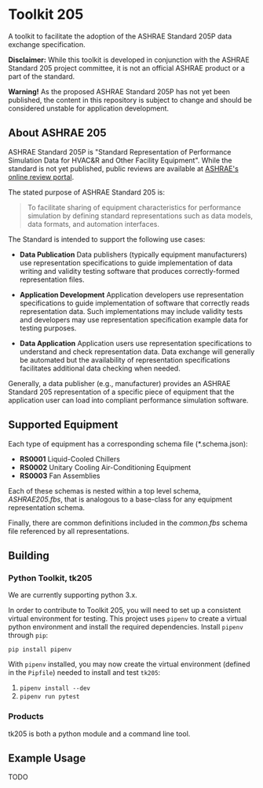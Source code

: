 Toolkit 205
===========

A toolkit to facilitate the adoption of the ASHRAE Standard 205P data exchange specification.

**Disclaimer:** While this toolkit is developed in conjunction with the ASHRAE Standard 205 project committee, it is not an official ASHRAE product or a part of the standard.

**Warning!**  As the proposed ASHRAE Standard 205P has not yet been published, the content in this repository is subject to change and should be considered unstable for application development.

About ASHRAE 205
----------------

ASHRAE Standard 205P is "Standard Representation of Performance Simulation Data for HVAC&R and Other Facility Equipment". While the standard is not yet published, public reviews are available at [ASHRAE's online review portal](https://osr.ashrae.org/default.aspx).

The stated purpose of ASHRAE Standard 205 is:

> To facilitate sharing of equipment characteristics for performance simulation by defining standard representations such as data models, data formats, and automation interfaces.

The Standard is intended to support the following use cases:

- **Data Publication** Data publishers (typically equipment manufacturers) use representation specifications to guide implementation of data writing and validity testing software that produces correctly-formed representation files.

- **Application Development** Application developers use representation specifications to guide implementation of software that correctly reads representation data. Such implementations may include validity tests and developers may use representation specification example data for testing purposes.

- **Data Application** Application users use representation specifications to understand and check representation data. Data exchange will generally be automated but the availability of representation specifications facilitates additional data checking when needed.

Generally, a data publisher (e.g., manufacturer) provides an ASHRAE Standard 205 representation of a specific piece of equipment that the application user can load into compliant performance simulation software.

Supported Equipment
-------------------

Each type of equipment has a corresponding schema file (*.schema.json):

- **RS0001** Liquid-Cooled Chillers
- **RS0002** Unitary Cooling Air-Conditioning Equipment
- **RS0003** Fan Assemblies

Each of these schemas is nested within a top level schema, *ASHRAE205.fbs*, that is analogous to a base-class for any equipment representation schema.

Finally, there are common definitions included in the *common.fbs* schema file referenced by all representations.

Building
--------

### Python Toolkit, tk205

We are currently supporting python 3.x.

In order to contribute to Toolkit 205, you will need to set up a consistent virtual environment for testing.
This project uses `pipenv` to create a virtual python environment and install the required dependencies.
Install `pipenv` through `pip`:

`pip install pipenv`

With `pipenv` installed, you may now create the virtual environment (defined in the `Pipfile`) needed to install and test `tk205`:

1. `pipenv install --dev`
2. `pipenv run pytest`


### Products

tk205 is both a python module and a command line tool.

Example Usage
-------------

TODO